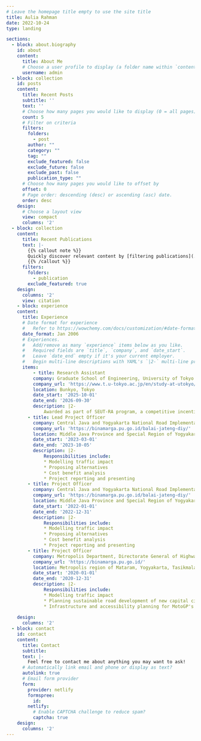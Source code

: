 ```yaml
---
# Leave the homepage title empty to use the site title
title: Aulia Rahman
date: 2022-10-24
type: landing

sections:
  - block: about.biography
    id: about
    content:
      title: About Me
      # Choose a user profile to display (a folder name within `content/authors/`)
      username: admin
  - block: collection
    id: posts
    content:
      title: Recent Posts
      subtitle: ''
      text: ''
      # Choose how many pages you would like to display (0 = all pages)
      count: 5
      # Filter on criteria
      filters:
        folders:
          - post
        author: ""
        category: ""
        tag: ""
        exclude_featured: false
        exclude_future: false
        exclude_past: false
        publication_type: ""
      # Choose how many pages you would like to offset by
      offset: 0
      # Page order: descending (desc) or ascending (asc) date.
      order: desc
    design:
      # Choose a layout view
      view: compact
      columns: '2'
  - block: collection
    content:
      title: Recent Publications
      text: |-
        {{% callout note %}}
        Quickly discover relevant content by [filtering publications](./publication/).
        {{% /callout %}}
      filters:
        folders:
          - publication
        exclude_featured: true
    design:
      columns: '2'
      view: citation
    - block: experience
    content:
      title: Experience
      # Date format for experience
      #   Refer to https://wowchemy.com/docs/customization/#date-format
      date_format: Jan 2006
      # Experiences.
      #   Add/remove as many `experience` items below as you like.
      #   Required fields are `title`, `company`, and `date_start`.
      #   Leave `date_end` empty if it's your current employer.
      #   Begin multi-line descriptions with YAML's `|2-` multi-line prefix.
      items:
          - title: Research Assistant
          company: Graduate School of Engineering, University of Tokyo
          company_url: 'https://www.t.u-tokyo.ac.jp/en/study-at-utokyo/soe/seut-ra'
          location: Bunkyo, Tokyo
          date_start: '2025-10-01'
          date_end: '2026-09-30'
          description: |2-
              Awarded as part of SEUT-RA program, a competitive incentives program designed to support exceptional doctoral student.
        - title: Lead Project Officer
          company: Central Java and Yogyakarta National Road Implementation Center, Indonesian Ministry of Public Works and Housing
          company_url: 'https://binamarga.pu.go.id/balai-jateng-diy/'
          location: Middle Java Province and Special Region of Yogyakarta
          date_start: '2023-03-01'
          date_end: '2023-10-05'
          description: |2-
              Responsibilities include:
              * Modelling traffic impact
              * Proposing alternatives
              * Cost benefit analysis
              * Project reporting and presenting
        - title: Project Officer
          company: Central Java and Yogyakarta National Road Implementation Center, Indonesian Ministry of Public Works and Housing
          company_url: 'https://binamarga.pu.go.id/balai-jateng-diy/'
          location: Middle Java Province and Special Region of Yogyakarta
          date_start: '2022-01-01'
          date_end: '2022-12-31'
          description: |2-
              Responsibilities include:
              * Modelling traffic impact
              * Proposing alternatives
              * Cost benefit analysis
              * Project reporting and presenting
        - title: Project Officer
          company: Metropolis Department, Directorate General of Highway, Indonesian Ministry of Public Works and Housing
          company_url: 'https://binamarga.pu.go.id/'
          location: Metropolis region of Mataram, Yogyakarta, Tasikmalaya, Balikpapan and Samarinda
          date_start: '2020-01-01'
          date_end: '2020-12-31'
          description: |2-
              Responsibilities include:
              * Modelling traffic impact
              * Planning sustainable road development of new capital city of Nusantara
              * Infrastructure and accessibility planning for MotoGP's Mandalika International Circuit
    
    design:
      columns: '2'
  - block: contact
    id: contact
    content:
      title: Contact
      subtitle:
      text: |-
        Feel free to contact me about anything you may want to ask!
      # Automatically link email and phone or display as text?
      autolink: true
      # Email form provider
      form:
        provider: netlify
        formspree:
          id:
        netlify:
          # Enable CAPTCHA challenge to reduce spam?
          captcha: true
    design:
      columns: '2'
---
```

